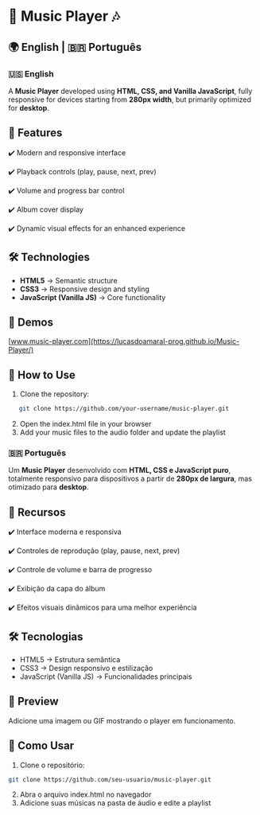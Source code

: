 # 🎵 Music Player 🎶  

## 🌍 English | 🇧🇷 Português  

### 🇺🇸 English  

A **Music Player** developed using **HTML, CSS, and Vanilla JavaScript**, fully responsive for devices starting from **280px width**, but primarily optimized for **desktop**.  

## 🚀 Features  
✔️ Modern and responsive interface 

✔️ Playback controls (play, pause, next, prev)

✔️ Volume and progress bar control 

✔️ Album cover display   

✔️ Dynamic visual effects for an enhanced experience  

## 🛠️ Technologies  
- **HTML5** → Semantic structure  
- **CSS3** → Responsive design and styling  
- **JavaScript (Vanilla JS)** → Core functionality  

## 📸 Demos
[www.music-player.com](https://lucasdoamaral-prog.github.io/Music-Player/)
## 📌 How to Use  
1. Clone the repository:  
```bash
   git clone https://github.com/your-username/music-player.git
```
2. Open the index.html file in your browser
3. Add your music files to the audio folder and update the playlist

### 🇧🇷 Português
Um **Music Player** desenvolvido com **HTML, CSS e JavaScript puro**, totalmente responsivo para dispositivos a partir de **280px de largura**, mas otimizado para **desktop**.

## 🚀 Recursos
✔️ Interface moderna e responsiva 

✔️ Controles de reprodução (play, pause, next, prev) 

✔️ Controle de volume e barra de progresso

✔️ Exibição da capa do álbum

✔️ Efeitos visuais dinâmicos para uma melhor experiência 

## 🛠️ Tecnologias
- HTML5 → Estrutura semântica
- CSS3 → Design responsivo e estilização
- JavaScript (Vanilla JS) → Funcionalidades principais

## 📸 Preview
Adicione uma imagem ou GIF mostrando o player em funcionamento.

## 📌 Como Usar
1. Clone o repositório:
```bash
git clone https://github.com/seu-usuario/music-player.git
```
2. Abra o arquivo index.html no navegador
3. Adicione suas músicas na pasta de áudio e edite a playlist
